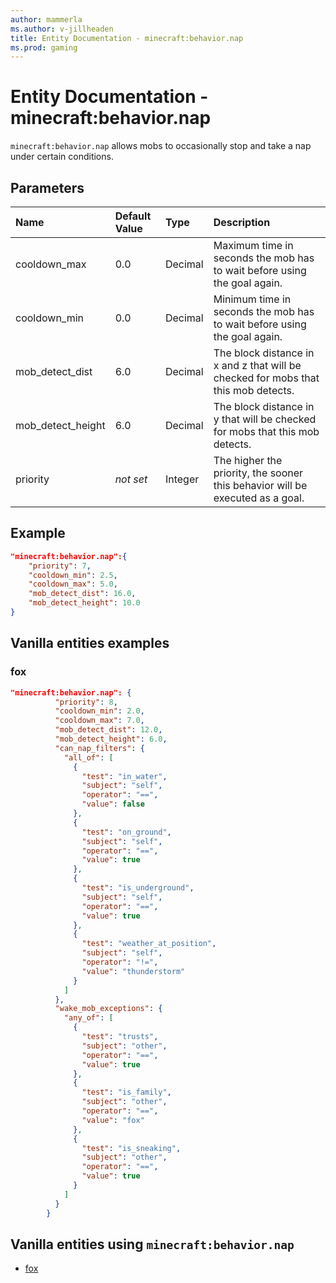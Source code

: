 ```yaml
---
author: mammerla
ms.author: v-jillheaden
title: Entity Documentation - minecraft:behavior.nap
ms.prod: gaming
---
```


# Entity Documentation - minecraft:behavior.nap

`minecraft:behavior.nap` allows mobs to occasionally stop and take a nap under certain conditions.

## Parameters

|Name |Default Value  |Type  |Description  |
|:----------|:----------|:----------|:----------|
|cooldown_max| 0.0| Decimal|  Maximum time in seconds the mob has to wait before using the goal again. |
|cooldown_min| 0.0| Decimal|  Minimum time in seconds the mob has to wait before using the goal again. |
|mob_detect_dist| 6.0| Decimal|  The block distance in x and z that will be checked for mobs that this mob detects. |
|mob_detect_height| 6.0| Decimal|  The block distance in y that will be checked for mobs that this mob detects. |
|priority|*not set*|Integer|The higher the priority, the sooner this behavior will be executed as a goal.|

## Example

```json
"minecraft:behavior.nap":{
    "priority": 7,
    "cooldown_min": 2.5,
    "cooldown_max": 5.0,
    "mob_detect_dist": 16.0,
    "mob_detect_height": 10.0
}
```

## Vanilla entities examples

### fox

```json
"minecraft:behavior.nap": {
          "priority": 8,
          "cooldown_min": 2.0,
          "cooldown_max": 7.0,
          "mob_detect_dist": 12.0,
          "mob_detect_height": 6.0,
          "can_nap_filters": {
            "all_of": [
              {
                "test": "in_water",
                "subject": "self",
                "operator": "==",
                "value": false
              },
              {
                "test": "on_ground",
                "subject": "self",
                "operator": "==",
                "value": true
              },
              {
                "test": "is_underground",
                "subject": "self",
                "operator": "==",
                "value": true
              },
              {
                "test": "weather_at_position",
                "subject": "self",
                "operator": "!=",
                "value": "thunderstorm"
              }
            ]
          },
          "wake_mob_exceptions": {
            "any_of": [
              {
                "test": "trusts",
                "subject": "other",
                "operator": "==",
                "value": true
              },
              {
                "test": "is_family",
                "subject": "other",
                "operator": "==",
                "value": "fox"
              },
              {
                "test": "is_sneaking",
                "subject": "other",
                "operator": "==",
                "value": true
              }
            ]
          }
        }
```

## Vanilla entities using `minecraft:behavior.nap`

- [fox](../../../../Source/VanillaBehaviorPack_Snippets/entities/fox.md)
